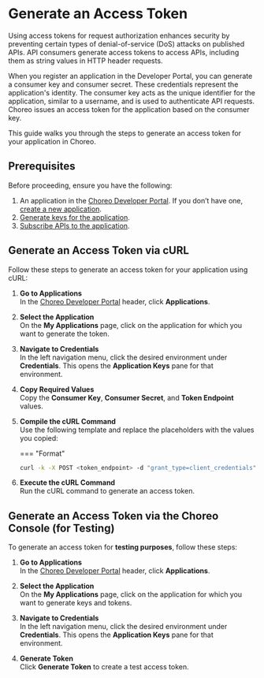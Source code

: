 # Generate an Access Token

Using access tokens for request authorization enhances security by preventing certain types of denial-of-service (DoS) attacks on published APIs. API consumers generate access tokens to access APIs, including them as string values in HTTP header requests.

When you register an application in the Developer Portal, you can generate a consumer key and consumer secret. These credentials represent the application's identity. The consumer key acts as the unique identifier for the application, similar to a username, and is used to authenticate API requests. Choreo issues an access token for the application based on the consumer key.

This guide walks you through the steps to generate an access token for your application in Choreo.

## Prerequisites

Before proceeding, ensure you have the following:

1. An application in the [Choreo Developer Portal](https://devportal.choreo.dev). If you don’t have one, [create a new application](https://wso2.com/choreo/docs/consuming-services/manage-application/#step-1-create-an-application).
2. [Generate keys for the application](https://wso2.com/choreo/docs/consuming-services/create-an-application/#step-2-generate-keys).
3. [Subscribe APIs to the application](https://wso2.com/choreo/docs/consuming-services/create-a-subscription/#manage-subscriptions).

## Generate an Access Token via cURL

Follow these steps to generate an access token for your application using cURL:

1. **Go to Applications**  
   In the [Choreo Developer Portal](https://devportal.choreo.dev) header, click **Applications**.

2. **Select the Application**  
   On the **My Applications** page, click on the application for which you want to generate the token.

3. **Navigate to Credentials**  
   In the left navigation menu, click the desired environment under **Credentials**. This opens the **Application Keys** pane for that environment.

4. **Copy Required Values**  
   Copy the **Consumer Key**, **Consumer Secret**, and **Token Endpoint** values.

5. **Compile the cURL Command**  
   Use the following template and replace the placeholders with the values you copied:

    === "Format"
    ```bash
    curl -k -X POST <token_endpoint> -d "grant_type=client_credentials" -H "Authorization: Basic <base64encode(consumer-key:consumer-secret)>"
    ```

6. **Execute the cURL Command**  
   Run the cURL command to generate an access token.

## Generate an Access Token via the Choreo Console (for Testing)

To generate an access token for **testing purposes**, follow these steps:

1. **Go to Applications**  
   In the [Choreo Developer Portal](https://devportal.choreo.dev) header, click **Applications**.

2. **Select the Application**  
   On the **My Applications** page, click on the application for which you want to generate keys and tokens.

3. **Navigate to Credentials**  
   In the left navigation menu, click the desired environment under **Credentials**. This opens the **Application Keys** pane for that environment.

4. **Generate Token**  
   Click **Generate Token** to create a test access token.